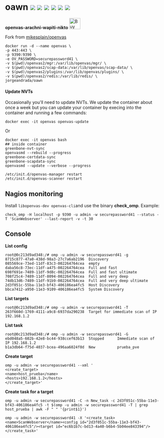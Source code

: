 # oawn [![](https://images.microbadger.com/badges/version/jorgeandrada/oawn:latest.svg)](https://microbadger.com/images/jorgeandrada/oawn:latest "Get your own version badge on microbadger.com") [![](https://images.microbadger.com/badges/commit/jorgeandrada/oawn:latest.svg)](https://microbadger.com/images/jorgeandrada/oawn:latest "Get your own commit badge on microbadger.com") [![](https://images.microbadger.com/badges/image/jorgeandrada/oawn:latest.svg)](https://microbadger.com/images/jorgeandrada/oawn:latest "Get your own image badge on microbadger.com") [![](https://images.microbadger.com/badges/version/jorgeandrada/oawn:develop.svg)](https://microbadger.com/images/jorgeandrada/oawn:develop "Get your own version badge on microbadger.com") [![](https://images.microbadger.com/badges/commit/jorgeandrada/oawn:develop.svg)](https://microbadger.com/images/jorgeandrada/oawn:develop "Get your own commit badge on microbadger.com") [![](https://images.microbadger.com/badges/image/jorgeandrada/oawn:develop.svg)](https://microbadger.com/images/jorgeandrada/oawn:develop "Get your own image badge on microbadger.com")

**openvas-arachni-wapiti-nikto** <a href='https://ko-fi.com/A417UXC'><img height='36' style='border:0px;height:36px;' src='https://az743702.vo.msecnd.net/cdn/kofi2.png?v=0' border='0' alt='Buy Me a Coffee at ko-fi.com' /></a>

Fork from <a href=https://hub.docker.com/r/mikesplain/openvas/>mikesplain/openvas</a>

```
docker run -d --name openvas \
-p 443:443 \
-p 9390:9390 \
-e OV_PASSWORD=securepassword41 \
-v $(pwd)/openvas2/mgr:/var/lib/openvas/mgr/ \
-v $(pwd)/openvas2/scap-data:/var/lib/openvas/scap-data/ \
-v $(pwd)/openvas2/plugins:/var/lib/openvas/plugins/ \
-v $(pwd)/openvas2/redis:/var/lib/redis/ \
jorgeandrada/oawn
```

#### Update NVTs
Occasionally you'll need to update NVTs. We update the container about once a week but you can update your container by execing into the container and running a few commands:
```
docker exec -it openvas openvas-update
```
Or
```
docker exec -it openvas bash
## inside container
greenbone-nvt-sync
openvasmd --rebuild --progress
greenbone-certdata-sync
greenbone-scapdata-sync
openvasmd --update --verbose --progress

/etc/init.d/openvas-manager restart
/etc/init.d/openvas-scanner restart
```

## Nagios monitoring

Install ```libopenvas-dev openvas-cli```and use the binary **check_omp**.
Example:

```
check_omp -H localhost -p 9390 -u admin -w securepassword41 --status -T 'ScanWebserver' --last-report -v -t 30
```

## Console
**List config**
```
root@0c213d9ad348:/# omp -u admin -w securepassword41 -g
8715c877-47a0-438d-98a3-27c7a6ab2196  Discovery
085569ce-73ed-11df-83c3-002264764cea  empty
daba56c8-73ec-11df-a475-002264764cea  Full and fast
698f691e-7489-11df-9d8c-002264764cea  Full and fast ultimate
708f25c4-7489-11df-8094-002264764cea  Full and very deep
74db13d6-7489-11df-91b9-002264764cea  Full and very deep ultimate
2d3f051c-55ba-11e3-bf43-406186ea4fc5  Host Discovery
bbca7412-a950-11e3-9109-406186ea4fc5  System Discovery
```

**List targets**
```
root@0c213d9ad348:/# omp -u admin -w securepassword41 -T
263f660d-1769-4111-a9c8-6937da290238  Target for immediate scan of IP 192.168.1.2

```

**List task**
```
root@0c213d9ad348:/# omp -u admin -w securepassword41 -G
ebd048a5-602b-42e8-bc44-938ccef63b13  Stopped      Immediate scan of IP 192.168.1.2
b1a3db64-f75d-4037-bcea-496aa6024f0d  New          prueba_pve
```

**Create target**
```
omp -u admin -w securepassword41 --xml '
<create_target>
<name>host_prueba</name>
<hosts>192.168.1.2</hosts>
</create_target>'
```

**Create task for a target**
```
omp -u admin -w securepassword41 -C -n New_task -c 2d3f051c-55ba-11e3-bf43-406186ea4fc5 -t $(omp -u admin -w securepassword41 -T | grep host_prueba | awk -F " " '{print$1}')

omp -u admin -w securepassword41 -X '<create_task><name>ScanWebserver</name><config id="2d3f051c-55ba-11e3-bf43-406186ea4fc5"/><target id="ec6b1b7c-bd13-4a40-b6b4-5b04ee843394"/></create_task>'
```
